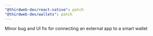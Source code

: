 ```yaml
---
"@thirdweb-dev/react-native": patch
"@thirdweb-dev/wallets": patch
---
```


Minor bug and UI fix for connecting an external app to a smart wallet
